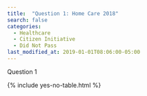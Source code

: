 ```yaml
---
title:  "Question 1: Home Care 2018"
search: false
categories:
  - Healthcare
  - Citizen Initiative
  - Did Not Pass
last_modified_at: 2019-01-01T08:06:00-05:00
---
```


Question 1


{% include yes-no-table.html %}